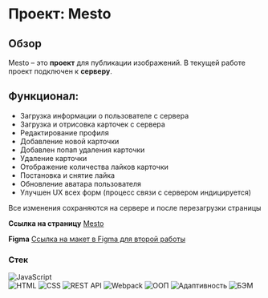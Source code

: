# Проект: Mesto
## Обзор

Mesto – это **проект** для публикации изображений.
В текущей работе проект подключен к **серверу**.

## Функционал:
* Загрузка информации о пользователе с сервера
* Загрузка и отрисовка карточек с сервера
* Редактирование профиля
* Добавление новой карточки
* Добавлен попап удаления карточки
* Удаление карточки
* Отображение количества лайков карточки
* Постановка и снятие лайка
* Обновление аватара пользователя
* Улучшен UX всех форм (процесс связи с сервером индицируется)

Все изменения сохраняются на сервере и после перезагрузки страницы

**Ссылка на страницу** [Mesto](https://romnyer.github.io/mesto/)

**Figma** [Ссылка на макет в Figma для второй работы](https://www.figma.com/file/bjyvbKKJN2naO0ucURl2Z0/JavaScript.-Sprint-5?node-id=0%3A1)

### Стек
<div>
  <img src="https://img.shields.io/badge/JavaScript-F7DF1E?style=flat-square&logo=JavaScript&logoColor=black" alt="JavaScript"/>
</div>
<img src="https://img.shields.io/badge/HTML-E34F26?style=flat-square&logo=HTML5&logoColor=white" alt="HTML"/>
<img src="https://img.shields.io/badge/CSS-1572B6?style=flat-square&logo=CSS3&logoColor=white" alt="CSS"/>
<img src="https://img.shields.io/badge/REST%20API-white?style=flat-square&logo=REST%20API&logoColor=black" alt="REST API"/>
<img src="https://img.shields.io/badge/Webpack-8DD6F9?style=flat-square&logo=Webpack&logoColor=white" alt="Webpack"/>
<img src="https://img.shields.io/badge/OOP-white?style=flat-square&logo=OOP&logoColor=black" alt="ООП"/>
<img src="https://img.shields.io/badge/Adaptivity-white?style=flat-square&logo=Adaptivity&logoColor=black" alt="Адаптивность"/>
<img src="https://img.shields.io/badge/BIM-white?style=flat-square&logo=BIM&logoColor=black" alt="БЭМ"/>

